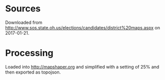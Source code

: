 # Sources
Downloaded from http://www.sos.state.oh.us/elections/candidates/district%20maps.aspx
on 2017-01-21.

# Processing
Loaded into http://mapshaper.org and simplified with a setting of 25% and then
exported as topojson.
